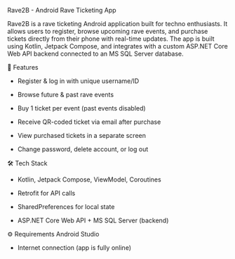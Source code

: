 Rave2B - Android Rave Ticketing App

Rave2B is a rave ticketing Android application built for techno enthusiasts. It allows users to register, browse upcoming rave events, and purchase tickets directly from their phone with real-time updates. The app is built using Kotlin, Jetpack Compose, and integrates with a custom ASP.NET Core Web API backend connected to an MS SQL Server database.

🚀 Features
- Register & log in with unique username/ID

- Browse future & past rave events

- Buy 1 ticket per event (past events disabled)

- Receive QR-coded ticket via email after purchase

- View purchased tickets in a separate screen

- Change password, delete account, or log out

🛠 Tech Stack
- Kotlin, Jetpack Compose, ViewModel, Coroutines

- Retrofit for API calls

- SharedPreferences for local state

- ASP.NET Core Web API + MS SQL Server (backend)

⚙️ Requirements
Android Studio

- Internet connection (app is fully online)
